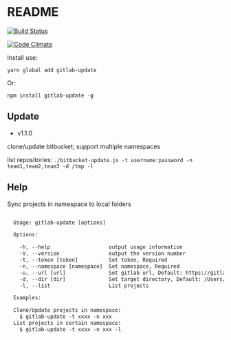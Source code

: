 # README

[![Build Status](https://travis-ci.org/gankkank/node-gitlab-update.svg?branch=master)](https://travis-ci.org/gankkank/node-gitlab-update)

[![Code Climate](https://codeclimate.com/github/gankkank/node-gitlab-update/badges/gpa.svg)](https://codeclimate.com/github/gankkank/node-gitlab-update)

Install use:

`yarn global add gitlab-update`

Or:

`npm install gitlab-update -g`

## Update

* v1.1.0

clone/update bitbucket; support multiple namespaces

list repositories: `./bitbucket-update.js -t username:password -n team1,team2,team3 -d /tmp -l`

## Help

Sync projects in namespace to local folders

```txt

  Usage: gitlab-update [options]

  Options:

    -h, --help                   output usage information
    -V, --version                output the version number
    -t, --token [token]          Set token, Required
    -n, --namespace [namespace]  Set namespace, Required
    -u, --url [url]              Set gitlab url, Default: https://gitlab.com
    -d, --dir [dir]              Set target directory, Default: /Users/jimmy/tmp
    -l, --list                   List projects

  Examples:

  Clone/Update projects in namespace:
    $ gitlab-update -t xxxx -n xxx
  List projects in certain namespace:
    $ gitlab-update -t xxxx -n xxx -l


```